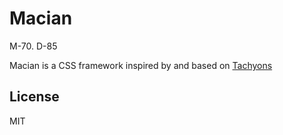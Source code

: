 # Macian
M-70. D-85

Macian is a CSS framework inspired by and based on [Tachyons](https://tachyons.io/)

## License
MIT
